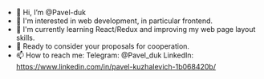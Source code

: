 - 👋 Hi, I’m @Pavel-duk
- 👀 I'm interested in web development, in particular frontend. 
- 🌱 I'm currently learning React/Redux and improving my web page layout skills. 
- 💞️ Ready to consider your proposals for cooperation.
- 📫 How to reach me:
  Telegram: @Pavel_duk
  LinkedIn: https://www.linkedin.com/in/pavel-kuzhalevich-1b068420b/

<!---
Pavel-duk/Pavel-duk is a ✨ special ✨ repository because its `README.md` (this file) appears on your GitHub profile.
You can click the Preview link to take a look at your changes.
--->
